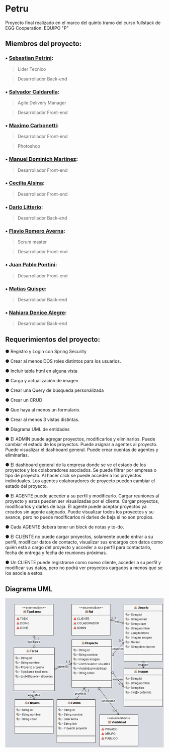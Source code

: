 # Petru

Proyecto final realizado en el marco del quinto tramo del curso fullstack de EGG Cooperation. EQUIPO "P"

## Miembros del proyecto:

### •	[Sebastian Petrini](https://github.com/sebapetrini):

> Lider Tecnico

> Desarrollador Back-end

### •	[Salvador Caldarella](https://github.com/Salvatury):

> Agile Delivery Manager

> Desarrollador Front-end

### •	[Maximo Carbonetti](https://github.com/maximocarbonetti):

> Desarrollador Front-end

> Photoshop

### •	[Manuel Dominich Martinez](https://github.com/Dominiciss):

> Desarrollador Front-end

### •	[Cecilia Alsina](https://github.com/Ceci-Alsina):

> Desarrollador Front-end

### • [Dario Litterio](https://github.com/Darioezequiel17):

> Desarrollador Back-end

### •	[Flavio Romero Averna](https://github.com/flavioav):

> Scrum master

> Desarrollador Front-end

### •	[Juan Pablo Pontini](https://github.com/juampi21):

> Desarrollador Front-end

### •	[Matias Quispe](https://github.com/matias4280):

> Desarrollador Back-end

### •	[Nahiara Denice Alegre](https://github.com/NahiDenice):

> Desarrollador Back-end
 
## Requerimientos del proyecto:

● Registro y Login con Spring Security

● Crear al menos DOS roles distintos para los usuarios.

● Incluir tabla html en alguna vista

● Carga y actualización de imagen

● Crear una Query de búsqueda personalizada

● Crear un CRUD

● Que haya al menos un formulario.

● Crear al menos 3 vistas distintas.

● Diagrama UML de entidades

● El ADMIN puede agregar proyectos, modificarlos y eliminarlos. Puede cambiar
el estado de los proyectos. Puede asignar a agentes al proyecto. Puede visualizar
el dashboard general. Puede crear cuentas de agentes y eliminarlas.

● El dashboard general de la empresa donde se ve el estado de los proyectos y
los colaboradores asociados. Se puede filtrar por empresa o tipo de proyecto.
Al hacer click se puede acceder a los proyectos individuales. Los agentes
colaboradores de proyecto pueden cambiar el estado del proyecto.

● El AGENTE puede acceder a su perfil y modificarlo. Cargar reuniones al
proyecto y estas pueden ser visualizadas por el cliente. Cargar proyectos,
modificarlos y darles de baja. El agente puede aceptar proyectos ya creados
sin agente asignado. Puede visualizar todos los proyectos y su avance, pero
no puede modificarlos ni darles de baja si no son propios.

● Cada AGENTE deberá tener un block de notas y to-do.

● El CLIENTE no puede cargar proyectos, solamente puede entrar a su perfil,
modificar datos de contacto, visualizar sus encargos con datos como quién
está a cargo del proyecto y acceder a su perfil para contactarlo, fecha de
entrega y fecha de reuniones próximas.

● Un CLIENTE puede registrarse como nuevo cliente, acceder a su perfil y
modificar sus datos, pero no podrá ver proyectos cargados a menos que se los
asocie a estos.

## Diagrama UML

![Diagrama](diagrama.png "Diagrama UML del proyecto")
